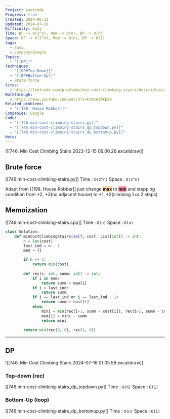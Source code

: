 ```yaml
---
Project: Leetcode
Progress: true
Created: 2024-06-22
Updated: 2024-07-16
Difficulty: Easy
Time: BF -> O(2^n), Mem -> O(n), DP -> O(n)
Space: BF -> O(2^n), Mem -> O(n), DP -> O(1)
tags:
  - Easy
  - Company/Google
Topics:
  - "[[DP]]"
Techniques:
  - "[[DP#Top-Down]]"
  - "[[DP#Bottom-Up]]"
  - Brute-force
Sites:
  - https://leetcode.com/problems/min-cost-climbing-stairs/description/
Walkthrough:
  - https://www.youtube.com/watch?v=ktmzAZWkEZ0
Related problems:
  - "[[198. House Robber]]"
Companies: Google
Code:
  - "[[746.min-cost-climbing-stairs.py]]"
  - "[[746.min-cost-climbing-stairs_dp_topdown.py]]"
  - "[[746.min-cost-climbing-stairs_dp_bottomup.py]]"
Note: 
---
```


![[746. Min Cost Climbing Stairs 2023-12-15 06.00.26.excalidraw]]

## Brute force
[[746.min-cost-climbing-stairs.py]]
Time : `O(2^n)`
Space : `O(2^n)`

Adapt from [[198. House Robber]] just change **<mark style="background: #FFB86CA6;">max</mark>** to **<mark style="background: #FF5582A6;">min</mark>** and stepping condition from +2, +3(no adjacent house) to +1, +2(climbing 1 or 2 steps)


## Memoization
[[746.min-cost-climbing-stairs.cpp]]
Time : `O(n)`
Space : `O(n)`

```python
class Solution:
    def minCostClimbingStairs(self, cost: List[int]) -> int:
        n = len(cost)
        last_ind = n - 1
        mem = {}

        if n <= 2:
            return min(cost)
        
        def rec(i: int, summ: int) -> int:
            if i in mem:
                return summ + mem[i]
            if i > last_ind:
                return summ
            if i == last_ind or i == last_ind - 1:
                return summ + cost[i]                                   
            else:
                mini = min(rec(i+1, summ + cost[i]), rec(i+2, summ + cost[i]))
                mem[i] = mini - summ
                return mini
            
        return min(rec(0, 0), rec(1, 0))
```


---
## DP
![[746. Min Cost Climbing Stairs 2024-07-16 01.05.58.excalidraw]]
### Top-down (rec)
[[746.min-cost-climbing-stairs_dp_topdown.py]]
Time : `O(n)`
Space : `O(1)`
### Bottom-Up (loop)
[[746.min-cost-climbing-stairs_dp_bottomup.py]]
Time : `O(n)`
Space : `O(1)`
